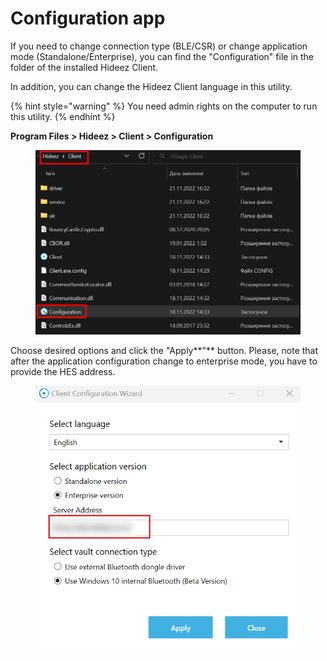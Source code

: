 # Configuration app

If you need to change connection type (BLE/CSR) or change application mode (Standalone/Enterprise), you can find the "Configuration" file in the folder of the installed Hideez Client.

In addition, you can change the Hideez Client language in this utility.

{% hint style="warning" %}
You need admin rights on the computer to run this utility.
{% endhint %}

**Program Files > Hideez > Client > Configuration**

<figure><img src="../.gitbook/assets/image (168).png" alt=""><figcaption></figcaption></figure>

Choose desired options and click the "Apply**"** button. Please, note that after the application configuration change to enterprise mode, you have to provide the HES address.

<figure><img src="../.gitbook/assets/image (202).png" alt=""><figcaption></figcaption></figure>
